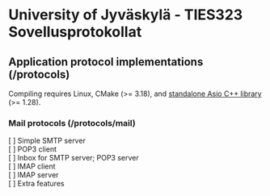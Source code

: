 # University of Jyväskylä - TIES323 Sovellusprotokollat

## Application protocol implementations (/protocols)

Compiling requires Linux, CMake (>= 3.18), and [standalone Asio C++ library](https://think-async.com/Asio/) (>= 1.28).

### Mail protocols (/protocols/mail)

[ ] Simple SMTP server  
[ ] POP3 client  
[ ] Inbox for SMTP server; POP3 server  
[ ] IMAP client  
[ ] IMAP server  
[ ] Extra features  
